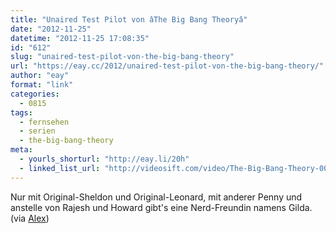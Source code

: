 ```yaml
---
title: "Unaired Test Pilot von âThe Big Bang Theoryâ"
date: "2012-11-25"
datetime: "2012-11-25 17:08:35"
id: "612"
slug: "unaired-test-pilot-von-the-big-bang-theory"
url: "https://eay.cc/2012/unaired-test-pilot-von-the-big-bang-theory/"
author: "eay"
format: "link"
categories:
  - 0815
tags:
  - fernsehen
  - serien
  - the-big-bang-theory
meta:
  - yourls_shorturl: "http://eay.li/20h"
  - linked_list_url: "http://videosift.com/video/The-Big-Bang-Theory-00x00-Unaired-Test-Pilot"
---
```


Nur mit Original-Sheldon und Original-Leonard, mit anderer Penny und anstelle von Rajesh und Howard gibt's eine Nerd-Freundin namens Gilda. (via [Alex](http://alex.pt/the-big-bang-theory-00x00-unaired-test-pilot/))

